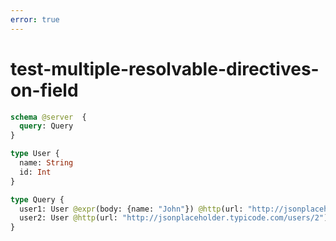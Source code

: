 ```yaml
---
error: true
---
```


# test-multiple-resolvable-directives-on-field

```graphql @config
schema @server  {
  query: Query
}

type User {
  name: String
  id: Int
}

type Query {
  user1: User @expr(body: {name: "John"}) @http(url: "http://jsonplaceholder.typicode.com/users/1")
  user2: User @http(url: "http://jsonplaceholder.typicode.com/users/2") @call(steps: [{query: "something"}])
}
```
